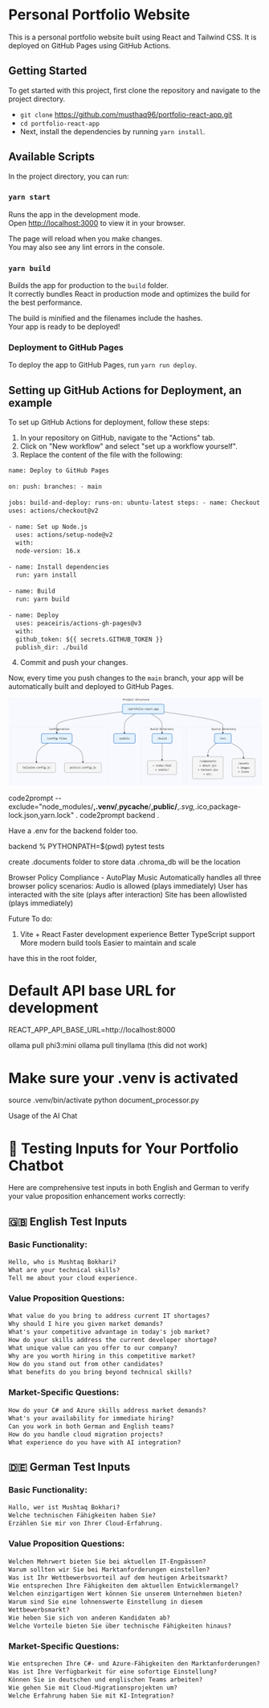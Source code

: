 # Personal Portfolio Website

This is a personal portfolio website built using React and Tailwind CSS. It is deployed on GitHub Pages using GitHub Actions.

## Getting Started

To get started with this project, first clone the repository and navigate to the project directory.

- `git clone` https://github.com/musthaq96/portfolio-react-app.git
- `cd portfolio-react-app`
- Next, install the dependencies by running `yarn install`.

## Available Scripts

In the project directory, you can run:

### `yarn start`

Runs the app in the development mode.\
Open [http://localhost:3000](http://localhost:3000) to view it in your browser.

The page will reload when you make changes.\
You may also see any lint errors in the console.

### `yarn build`

Builds the app for production to the `build` folder.\
It correctly bundles React in production mode and optimizes the build for the best performance.

The build is minified and the filenames include the hashes.\
Your app is ready to be deployed!

### Deployment to GitHub Pages

To deploy the app to GitHub Pages, run `yarn run deploy`.

## Setting up GitHub Actions for Deployment, an example

To set up GitHub Actions for deployment, follow these steps:

1. In your repository on GitHub, navigate to the "Actions" tab.
2. Click on "New workflow" and select "set up a workflow yourself".
3. Replace the content of the file with the following:

```
name: Deploy to GitHub Pages

on: push: branches: - main

jobs: build-and-deploy: runs-on: ubuntu-latest steps: - name: Checkout uses: actions/checkout@v2

- name: Set up Node.js
  uses: actions/setup-node@v2
  with:
  node-version: 16.x

- name: Install dependencies
  run: yarn install

- name: Build
  run: yarn build

- name: Deploy
  uses: peaceiris/actions-gh-pages@v3
  with:
  github_token: ${{ secrets.GITHUB_TOKEN }}
  publish_dir: ./build

```

4. Commit and push your changes.

Now, every time you push changes to the `main` branch, your app will be automatically built and deployed to GitHub Pages.



![project structure](project_structure.png)


code2prompt --exclude="node_modules/**,.venv/**,__pycache__/**,public/**,*.svg,*.ico,package-lock.json,yarn.lock" .
code2prompt backend .

Have a .env for the backend folder too.

backend % PYTHONPATH=$(pwd) pytest tests

create .documents folder to store data
.chroma_db will be the location




Browser Policy Compliance - AutoPlay Music
Automatically handles all three browser policy scenarios:
Audio is allowed (plays immediately)
User has interacted with the site (plays after interaction)
Site has been allowlisted (plays immediately)


Future To do:
1. Vite + React
Faster development experience
Better TypeScript support
More modern build tools
Easier to maintain and scale


have this in the root folder,
# Default API base URL for development
REACT_APP_API_BASE_URL=http://localhost:8000

ollama pull phi3:mini
ollama pull tinyllama (this did not work)

# Make sure your .venv is activated
source .venv/bin/activate
python document_processor.py


Usage of the AI Chat

# 🧪 **Testing Inputs for Your Portfolio Chatbot**

Here are comprehensive test inputs in both English and German to verify your value proposition enhancement works correctly:

## 🇬🇧 **English Test Inputs**

### **Basic Functionality:**
```
Hello, who is Mushtaq Bokhari?
What are your technical skills?
Tell me about your cloud experience.
```

### **Value Proposition Questions:**
```
What value do you bring to address current IT shortages?
Why should I hire you given market demands?
What's your competitive advantage in today's job market?
How do your skills address the current developer shortage?
What unique value can you offer to our company?
Why are you worth hiring in this competitive market?
How do you stand out from other candidates?
What benefits do you bring beyond technical skills?
```

### **Market-Specific Questions:**
```
How do your C# and Azure skills address market demands?
What's your availability for immediate hiring?
Can you work in both German and English teams?
How do you handle cloud migration projects?
What experience do you have with AI integration?
```

## 🇩🇪 **German Test Inputs**

### **Basic Functionality:**
```
Hallo, wer ist Mushtaq Bokhari?
Welche technischen Fähigkeiten haben Sie?
Erzählen Sie mir von Ihrer Cloud-Erfahrung.
```

### **Value Proposition Questions:**
```
Welchen Mehrwert bieten Sie bei aktuellen IT-Engpässen?
Warum sollten wir Sie bei Marktanforderungen einstellen?
Was ist Ihr Wettbewerbsvorteil auf dem heutigen Arbeitsmarkt?
Wie entsprechen Ihre Fähigkeiten dem aktuellen Entwicklermangel?
Welchen einzigartigen Wert können Sie unserem Unternehmen bieten?
Warum sind Sie eine lohnenswerte Einstellung in diesem Wettbewerbsmarkt?
Wie heben Sie sich von anderen Kandidaten ab?
Welche Vorteile bieten Sie über technische Fähigkeiten hinaus?
```

### **Market-Specific Questions:**
```
Wie entsprechen Ihre C#- und Azure-Fähigkeiten den Marktanforderungen?
Was ist Ihre Verfügbarkeit für eine sofortige Einstellung?
Können Sie in deutschen und englischen Teams arbeiten?
Wie gehen Sie mit Cloud-Migrationsprojekten um?
Welche Erfahrung haben Sie mit KI-Integration?
```
